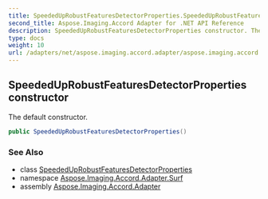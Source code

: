 ```yaml
---
title: SpeededUpRobustFeaturesDetectorProperties.SpeededUpRobustFeaturesDetectorProperties
second_title: Aspose.Imaging.Accord Adapter for .NET API Reference
description: SpeededUpRobustFeaturesDetectorProperties constructor. The default constructor
type: docs
weight: 10
url: /adapters/net/aspose.imaging.accord.adapter/aspose.imaging.accord.adapter.surf/speededuprobustfeaturesdetectorproperties/speededuprobustfeaturesdetectorproperties/
---
```

## SpeededUpRobustFeaturesDetectorProperties constructor

The default constructor.

```csharp
public SpeededUpRobustFeaturesDetectorProperties()
```

### See Also

* class [SpeededUpRobustFeaturesDetectorProperties](../)
* namespace [Aspose.Imaging.Accord.Adapter.Surf](../../../aspose.imaging.accord.adapter.surf/)
* assembly [Aspose.Imaging.Accord.Adapter](../../../)


